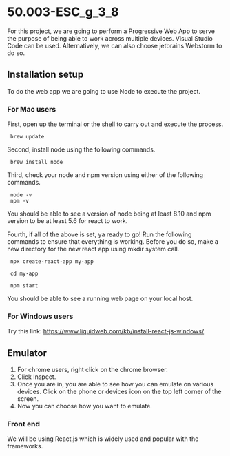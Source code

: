 # 50.003-ESC_g_3_8

For this project, we are going to perform a Progressive Web App to serve the purpose of being able to work across multiple devices. Visual Studio Code can be used. Alternatively, we can also choose jetbrains Webstorm to do so. 

## Installation setup 
To do the web app we are going to use Node to execute the project.

 ### For Mac users
 First, open up the terminal or the shell to carry out and execute the process. 
 
     brew update

 Second, install node using the following commands.
 
     brew install node 
     
 Third, check your node and npm version using either of the following commands.
 
     node -v
     npm -v
     
 You should be able to see a version of node being at least 8.10 and npm version to be at least 5.6 for react to work.
     
 Fourth, if all of the above is set, ya ready to go! Run the following commands to ensure that everything is working. Before you do so, make a new directory for the new react app using mkdir system call.
 
     npx create-react-app my-app
     
     cd my-app 
     
     npm start 
 You should be able to see a running web page on your local host.
 
 ### For Windows users
 Try this link:
 https://www.liquidweb.com/kb/install-react-js-windows/

## Emulator 
1. For chrome users, right click on the chrome browser.
2. Click Inspect.
3. Once you are in, you are able to see how you can emulate on various devices. Click on the phone or devices icon on the top left corner of the screen.
4. Now you can choose how you want to emulate.

### Front end 
We will be using React.js which is widely used and popular with the frameworks.
